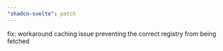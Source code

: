 ```yaml
---
"shadcn-svelte": patch
---
```


fix: workaround caching issue preventing the correct registry from being fetched
